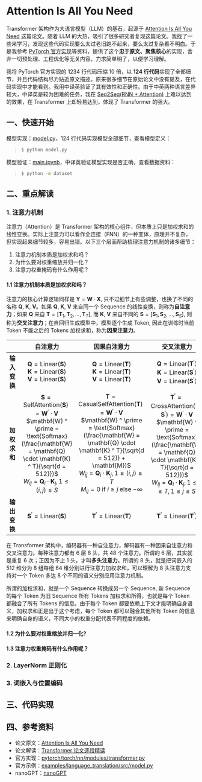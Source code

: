 # Attention Is All You Need

Transformer 架构作为大语言模型（LLM）的基石，起源于 [Attention Is All You Need](https://arxiv.org/abs/1706.03762) 这篇论文。随着 LLM 的大热，吸引了很多研究者复现这篇论文。我找了一些来学习，发现这些代码实现要么太过老旧跑不起来，要么太过复杂看不明白。于是我参考 [PyTorch 官方实现](https://github.com/pytorch/pytorch/blob/0d9c95cd7ee299e2e8c09df26d395be8775b506b/torch/nn/modules/transformer.py#L57)等资料，提供了这个**忠于原文、聚焦核心**的实现，舍弃一切预处理、工程优化等无关内容，力求简单明了，以便学习理解。

我将 PyTorch 官方实现的 1234 行代码压缩 10 倍，以 **124 行代码**实现了全部细节，并且代码结构尽力贴近原文描述。原来很多细节在原始论文中没有提及，在代码实现中才能看到。我用中译英验证了其有效性和正确性。由于中英两种语言差异较大，中译英是较为困难的任务，我在 [Seq2Seq(RNN + Attention)](https://github.com/ngolin/Seq2seq/) 上难以达到的效果，在 Transformer 上却轻易达到，体现了 Transformer 的强大。

## 一、快速开始

模型实现：[model.py](./model.py)，124 行代码实现模型全部细节，查看模型定义：

> ```bash
> $ python model.py
> ```

模型验证：[main.ipynb](./main.ipynb)，中译英验证模型实现是否正确，查看数据资料：

> ```bash
> $ python -m dataset
> ```

## 二、重点解读

### 1. 注意力机制

注意力（Attention）是 Transformer 架构的核心组件，但本质上只是加权求和的线性变换。实际上注意力可以看作全连接（FNN）的一种变体，原理并不复杂，但实现起来细节较多，容易出错。以下三个层面帮助梳理注意力机制的诸多细节：

1. 注意力机制本质是加权求和吗？
2. 为什么要对权重缩放并归一化？
3. 注意力权重掩码有什么作用呢？

#### 1.1 注意力机制本质是加权求和吗？

注意力的核心计算逻辑同样是 $\mathbf{Y} = \mathbf{W} \cdot \mathbf{X}$, 只不过细节上有些调整，也换了不同的名称 $\mathbf{Q}$, $\mathbf{K}$, $\mathbf{V}$。如果 $\mathbf{Q}$, $\mathbf{K}$, $\mathbf{V}$ 来自同一个 Sequence 的线性变换，则称为**自注意力**；如果 $\mathbf{Q}$ 来自 $\mathbf{T} = [\mathbf{T}_1, \mathbf{T}_2, \dots, \mathbf{T}_T]$, 而 $\mathbf{K}$, $\mathbf{V}$ 来自不同的 $\mathbf{S} = [\mathbf{S}_1, \mathbf{S}_2, \dots, \mathbf{S}_S]$, 则称为**交叉注意力**；在自回归生成模型中，模型逐个生成 Token, 因此在训练时当前 Token 不能之后的 Tokens 加权求和，称为**因果注意力**。

|              |                                                                                                                                   **自注意力**                                                                                                                                    |                                                                                                                                                                             **因果自注意力**                                                                                                                                                                             |                                                                                                                                                            **交叉注意力**                                                                                                                                                             |
| :----------: | :-------------------------------------------------------------------------------------------------------------------------------------------------------------------------------------------------------------------------------------------------------------------------------: | :----------------------------------------------------------------------------------------------------------------------------------------------------------------------------------------------------------------------------------------------------------------------------------------------------------------------------------------------------------------------: | :-----------------------------------------------------------------------------------------------------------------------------------------------------------------------------------------------------------------------------------------------------------------------------------------------------------------------------------: |
| **输入变换** |                                                                        $\mathbf{Q} = \text{Linear}(\mathbf{S})$<br/>$\mathbf{K} = \text{Linear}(\mathbf{S})$<br/>$\mathbf{V} = \text{Linear}(\mathbf{S})$                                                                         |                                                                                                                    $\mathbf{Q} = \text{Linear}(\mathbf{T})$<br/>$\mathbf{K} = \text{Linear}(\mathbf{T})$<br/>$\mathbf{V} = \text{Linear}(\mathbf{T})$                                                                                                                    |                                                                                     $\mathbf{Q} = \text{Linear}(\mathbf{T} ^ \prime)$<br/>$\mathbf{K} = \text{Linear}(\mathbf{S} ^ \prime)$<br/>$\mathbf{V} = \text{Linear}(\mathbf{S} ^ \prime)$                                                                                     |
| **加权求和** | $\mathbf{S} = \text{SelfAttention}(\mathbf{S}) = \mathbf{W} ^ \prime \cdot \mathbf{V}$<br/>$\mathbf{W} ^ \prime = \text{Softmax}(\frac{\mathbf{W} = \mathbf{Q} \cdot \mathbf{K} ^ T}{\sqrt{d = 512}})$<br/>$W _ {ij} = \mathbf{Q} _ i \cdot \mathbf{K} _ j, 1 \leq (i, j) \leq S$ | $\mathbf{T} = \text{CasualSelfAttention}(\mathbf{T}) = \mathbf{W} ^ \prime \cdot \mathbf{V}$<br/>$\mathbf{W} ^ \prime = \text{Softmax}(\frac{\mathbf{W} = \mathbf{Q} \cdot \mathbf{K} ^ T}{\sqrt{d = 512}} + \mathbf{M})$ <br/> $W _ {ij} = \mathbf{Q} _ i \cdot \mathbf{K} _ j, 1 \leq (i, j) \leq T$ <br/> $M _ {ij} = 0 \text{ if } i \geq j \text{ else } {-\infty}$ | $\mathbf{T} ^ \prime = \text{CrossAttention}(\mathbf{T} ^ \prime, \mathbf{S} ^ \prime) = \mathbf{W} ^ \prime \cdot \mathbf{V}$<br/>$\mathbf{W} ^ \prime = \text{Softmax}(\frac{\mathbf{W} = \mathbf{Q} \cdot \mathbf{K} ^ T}{\sqrt{d = 512}})$<br/>$W _ {ij} = \mathbf{Q} _ i \cdot \mathbf{K} _ j, 1 \leq i \leq T, 1 \leq j \leq S$ |
| **输出变换** |                                                                                                                 $\mathbf{S} ^ \prime = \text{Linear}(\mathbf{S})$                                                                                                                 |                                                                                                                                                            $\mathbf{T} ^ \prime = \text{Linear}(\mathbf{T})$                                                                                                                                                             |                                                                                                                                      $\mathbf{T} ^ \prime = \text{Linear}(\mathbf{T} ^ \prime)$                                                                                                                                       |

在 Transformer 架构中，编码器有一种自注意力，解码器有一种因果自注意力和交叉注意力。每种注意力都有 6 层 8 头，共 48 个注意力。所谓的 6 层，其实就是重复 6 次；正因为不止 1 头，才叫**多头注意力**。所谓的 8 头，就是把词嵌入的 512 维分为 8 组每组 64 维分别进行注意力加权求和，可以理解为 8 头注意力支持对一个 Token 多达 8 个不同的语义分别应用注意力机制。

所谓的加权求和，就是一个 Sequence 转换成另一个 Sequence, 新 Sequence 的每个 Token 为旧 Sequence 所有 Tokens 加权求和所得，也就是每个 Token 都融合了所有 Tokens 的信息。由于每个 Token 都要依赖上下文才能明确自身语义，加权求和正是出于这个考虑，每个 Token 都可以融合其他所有 Token 的信息来明确自身的语义，不同大小的权重分配代表不同程度的依赖。

#### 1.2 为什么要对权重缩放并归一化?

#### 1.3 注意力权重掩码有什么作用呢？

### 2. LayerNorm 正则化

### 3. 词嵌入与位置编码

## 三、代码实现

## 四、参考资料

- 论文原文：[Attention Is All You Need](https://arxiv.org/abs/1706.03762)
- 论文解读：[Transformer 论文逐段精读](https://www.youtube.com/watch?v=nzqlFIcCSWQ)
- 官方实现：[pytorch/torch/nn/modules/transformer.py](https://github.com/pytorch/pytorch/blob/0d9c95cd7ee299e2e8c09df26d395be8775b506b/torch/nn/modules/transformer.py#L57)
- 官方示例：[examples/language_translation/src/model.py](https://github.com/pytorch/examples/blob/acc295dc7b90714f1bf47f06004fc19a7fe235c4/language_translation/src/model.py#L28)
- nanoGPT：[nanoGPT](https://github.com/karpathy/nanoGPT/blob/93a43d9a5c22450bbf06e78da2cb6eeef084b717/model.py#L52-L76)
